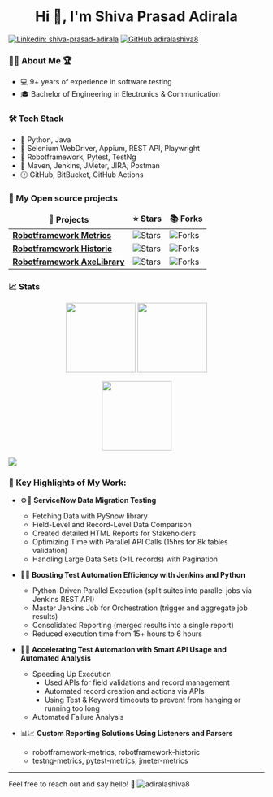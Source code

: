 <h1 align="center">Hi 👋, I'm Shiva Prasad Adirala</h1>

[![Linkedin: shiva-prasad-adirala](https://img.shields.io/badge/-shivaprasadadirala-blue?style=flat-square&logo=Linkedin&logoColor=white&link=https://www.linkedin.com/in/shiva-prasad-adirala/)](https://www.linkedin.com/in/shiva-prasad-adirala/)
[![GitHub adiralashiva8](https://img.shields.io/github/followers/adiralashiva8?label=follow&style=social)](https://github.com/adiralashiva8)

### 👨🏻‍ About Me 🏆

- 💻  9+ years of experience in software testing
- 🎓  Bachelor of Engineering in Electronics & Communication

### 🛠️ Tech Stack

- 🔣 Python, Java
- 🤖 Selenium WebDriver, Appium, REST API, Playwright
- 🧪 Robotframework, Pytest, TestNg
- 🧰 Maven, Jenkins, JMeter, JIRA, Postman
- 🕜 GitHub, BitBucket, GitHub Actions

### 📝 My Open source projects

<table>
  <thead align="center">
    <tr border: none;>
      <td><b>🎁 Projects</b></td>
      <td><b>⭐ Stars</b></td>
      <td><b>📚 Forks</b></td>
    </tr>
  </thead>
  <tbody>
    <tr>
      <td><a href="https://github.com/adiralashiva8/robotframework-metrics"><b>Robotframework Metrics</b></a></td>
      <td><img alt="Stars" src="https://img.shields.io/github/stars/adiralashiva8/robotframework-metrics?style=flat-square&labelColor=343b41"/></td>
      <td><img alt="Forks" src="https://img.shields.io/github/forks/adiralashiva8/robotframework-metrics?style=flat-square&labelColor=343b41"/></td>
      </td>
    </tr>
	<tr>
      <td><a href="https://github.com/adiralashiva8/robotframework-historic"><b>Robotframework Historic</b></a></td>
      <td><img alt="Stars" src="https://img.shields.io/github/stars/adiralashiva8/robotframework-historic?style=flat-square&labelColor=343b41"/></td>
      <td><img alt="Forks" src="https://img.shields.io/github/forks/adiralashiva8/robotframework-historic?style=flat-square&labelColor=343b41"/></td>
      </td>
    </tr>
    <tr>
      <td><a href="https://github.com/adiralashiva8/robotframework-axelibrary"><b>Robotframework AxeLibrary</b></a></td>
      <td><img alt="Stars" src="https://img.shields.io/github/stars/adiralashiva8/robotframework-axelibrary?style=flat-square&labelColor=343b41"/></td>
      <td><img alt="Forks" src="https://img.shields.io/github/forks/adiralashiva8/robotframework-axelibrary?style=flat-square&labelColor=343b41"/></td>
      </td>
    </tr>
  </tbody>
</table>

### 📈 Stats

<p align="center">
      <img height="137px" src="https://github-readme-streak-stats.herokuapp.com/?user=adiralashiva8&hide_border=true&theme=nightowl" />
      <img height="137px" src="https://github-readme-stats.vercel.app/api/top-langs/?username=adiralashiva8&hide=html&hide_title=true&hide_border=true&layout=compact&langs_count=8&theme=nightowl" />
</p>
<p align="center">
      <img height="137px" src="https://github-readme-stats.vercel.app/api?username=adiralashiva8&hide_title=true&hide_border=true&show_icons=true&include_all_commits=true&count_private=true&line_height=21&theme=nightowl" />
</p>

<p>
  <img src="https://i.ibb.co/r5ThXkV/Git-Hub-Fun-Facts.png"/>
</p>

### 📌 Key Highlights of My Work:

 - ⚙️🔧 __ServiceNow Data Migration Testing__
   - Fetching Data with PySnow library
   - Field-Level and Record-Level Data Comparison
   - Created detailed HTML Reports for Stakeholders
   - Optimizing Time with Parallel API Calls (15hrs for 8k tables validation)
   - Handling Large Data Sets (>1L records) with Pagination

 - 🚀🐍 __Boosting Test Automation Efficiency with Jenkins and Python__ 
   - Python-Driven Parallel Execution (split suites into parallel jobs via Jenkins REST API)
   - Master Jenkins Job for Orchestration (trigger and aggregate job results)
   - Consolidated Reporting (merged results into a single report)
   - Reduced execution time from 15+ hours to 6 hours

 - 📝🤖 __Accelerating Test Automation with Smart API Usage and Automated Analysis__ 
   - Speeding Up Execution
      - Used APIs for field validations and record management
      - Automated record creation and actions via APIs
      - Using Test & Keyword timeouts to prevent from hanging or running too long
   - Automated Failure Analysis

 - 📊📈 __Custom Reporting Solutions Using Listeners and Parsers__
   - robotframework-metrics, robotframework-historic
   - testng-metrics, pytest-metrics, jmeter-metrics

------------

<p>Feel free to reach out and say hello! 👋 <img src="https://komarev.com/ghpvc/?username=adiralashiva8&label=Profile%20views&color=0e75b6&style=flat" alt="adiralashiva8" /> </p>
